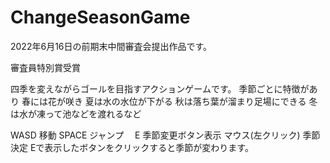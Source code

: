 # ChangeSeasonGame
2022年6月16日の前期末中間審査会提出作品です。

審査員特別賞受賞

四季を変えながらゴールを目指すアクションゲームです。
季節ごとに特徴があり
春には花が咲き
夏は水の水位が下がる
秋は落ち葉が溜まり足場にできる
冬は水が凍って池などを渡れるなど

WASD 移動
SPACE ジャンプ　
E 季節変更ボタン表示
マウス(左クリック) 季節決定
Eで表示したボタンをクリックすると季節が変わります。



